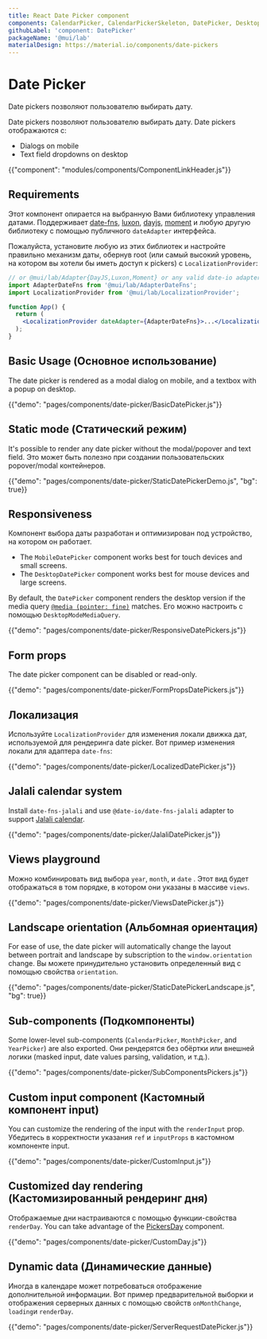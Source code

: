 ```yaml
---
title: React Date Picker component
components: CalendarPicker, CalendarPickerSkeleton, DatePicker, DesktopDatePicker, MobileDatePicker, MonthPicker, PickersDay, StaticDatePicker, YearPicker
githubLabel: 'component: DatePicker'
packageName: '@mui/lab'
materialDesign: https://material.io/components/date-pickers
---
```


# Date Picker

<p class="description">Date pickers позволяют пользователю выбирать дату.</p>

Date pickers позволяют пользователю выбирать дату. Date pickers отображаются с:

- Dialogs on mobile
- Text field dropdowns on desktop

{{"component": "modules/components/ComponentLinkHeader.js"}}

## Requirements

Этот компонент опирается на выбранную Вами библиотеку управления датами. Поддерживает [date-fns](https://date-fns.org/), [luxon](https://moment.github.io/luxon/), [dayjs](https://github.com/iamkun/dayjs), [moment](https://momentjs.com/) и любую другую библиотеку с помощью публичного `dateAdapter` интерфейса.

Пожалуйста, установите любую из этих библиотек и настройте правильно механизм даты, обернув root (или самый высокий уровень, на котором вы хотели бы иметь доступ к pickers) с `LocalizationProvider`:

```jsx
// or @mui/lab/Adapter{DayJS,Luxon,Moment} or any valid date-io adapter
import AdapterDateFns from '@mui/lab/AdapterDateFns';
import LocalizationProvider from '@mui/lab/LocalizationProvider';

function App() {
  return (
    <LocalizationProvider dateAdapter={AdapterDateFns}>...</LocalizationProvider>
  );
}
```

## Basic Usage (Основное использование)

The date picker is rendered as a modal dialog on mobile, and a textbox with a popup on desktop.

{{"demo": "pages/components/date-picker/BasicDatePicker.js"}}

## Static mode (Статический режим)

It's possible to render any date picker without the modal/popover and text field. Это может быть полезно при создании пользовательских popover/modal контейнеров.

{{"demo": "pages/components/date-picker/StaticDatePickerDemo.js", "bg": true}}

## Responsiveness

Компонент выбора даты разработан и оптимизирован под устройство, на котором он работает.

- The `MobileDatePicker` component works best for touch devices and small screens.
- The `DesktopDatePicker` component works best for mouse devices and large screens.

By default, the `DatePicker` component renders the desktop version if the media query [`@media (pointer: fine)`](https://developer.mozilla.org/en-US/docs/Web/CSS/@media/pointer) matches. Его можно настроить с помощью `DesktopModeMediaQuery`.

{{"demo": "pages/components/date-picker/ResponsiveDatePickers.js"}}

## Form props

The date picker component can be disabled or read-only.

{{"demo": "pages/components/date-picker/FormPropsDatePickers.js"}}

## Локализация

Используйте `LocalizationProvider` для изменения локали движка дат, используемой для рендеринга date picker. Вот пример изменения локали для адаптера `date-fns`:

{{"demo": "pages/components/date-picker/LocalizedDatePicker.js"}}

## Jalali calendar system

Install `date-fns-jalali` and use `@date-io/date-fns-jalali` adapter to support [Jalali calendar](https://en.wikipedia.org/wiki/Jalali_calendar).

{{"demo": "pages/components/date-picker/JalaliDatePicker.js"}}

## Views playground

Можно комбинировать вид выбора `year`, `month`, и `date` . Этот вид будет отображаться в том порядке, в котором они указаны в массиве `views`.

{{"demo": "pages/components/date-picker/ViewsDatePicker.js"}}

## Landscape orientation (Альбомная ориентация)

For ease of use, the date picker will automatically change the layout between portrait and landscape by subscription to the `window.orientation` change. Вы можете принудительно установить определенный вид с помощью свойства `orientation`.

{{"demo": "pages/components/date-picker/StaticDatePickerLandscape.js", "bg": true}}

## Sub-components (Подкомпоненты)

Some lower-level sub-components (`CalendarPicker`, `MonthPicker`, and `YearPicker`) are also exported. Они рендерятся без обёртки или внешней логики (masked input, date values parsing, validation, и т.д.).

{{"demo": "pages/components/date-picker/SubComponentsPickers.js"}}

## Custom input component (Кастомный компонент input)

You can customize the rendering of the input with the `renderInput` prop. Убедитесь в корректности указания  `ref` и `inputProps` в кастомном компоненте input.

{{"demo": "pages/components/date-picker/CustomInput.js"}}

## Customized day rendering (Кастомизированный рендеринг дня)

Отображаемые дни настраиваются с помощью функции-свойства `renderDay`. You can take advantage of the [PickersDay](/api/pickers-day/) component.

{{"demo": "pages/components/date-picker/CustomDay.js"}}

## Dynamic data (Динамические данные)

Иногда в календаре может потребоваться отображение дополнительной информации. Вот пример предварительной выборки и отображения серверных данных с помощью свойств `onMonthChange`, `loading`и `renderDay`.

{{"demo": "pages/components/date-picker/ServerRequestDatePicker.js"}}
